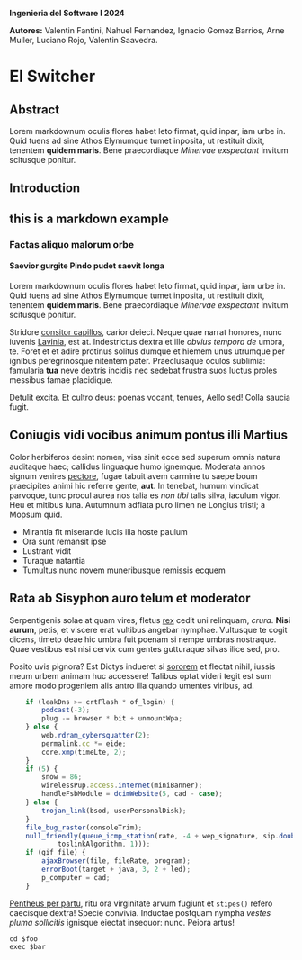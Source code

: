 **Ingenieria del Software I 2024**

**Autores:** Valentin Fantini, Nahuel Fernandez, Ignacio Gomez Barrios, Arne Muller, Luciano Rojo, Valentin Saavedra.

# El Switcher

## Abstract


Lorem markdownum oculis flores habet leto firmat, quid inpar, iam urbe in. Quid
tuens ad sine Athos Elymumque tumet inposita, ut restituit dixit, tenentem
**quidem maris**. Bene praecordiaque *Minervae exspectant* invitum scitusque
ponitur.


## Introduction
## this is a markdown example

### Factas aliquo malorum orbe

#### Saevior gurgite Pindo pudet saevit longa

Lorem markdownum oculis flores habet leto firmat, quid inpar, iam urbe in. Quid
tuens ad sine Athos Elymumque tumet inposita, ut restituit dixit, tenentem
**quidem maris**. Bene praecordiaque *Minervae exspectant* invitum scitusque
ponitur.

Stridore [consitor capillos](http://esperat.org/faucibus-acceptaque), carior
deieci. Neque quae narrat honores, nunc iuvenis
[Lavinia](http://nomen.com/superorum-profectu), est at. Indestrictus dextra et
ille *obvius tempora de* umbra, te. Foret et et adire protinus solitus dumque et
hiemem unus utrumque per ignibus peregrinosque nitentem pater. Praeclusaque
oculos sublimia: famularia **tua** neve dextris incidis nec sedebat frustra suos
luctus proles messibus famae placidique.

Detulit excita. Et cultro deus: poenas vocant, tenues, Aello sed! Colla saucia
fugit.

## Coniugis vidi vocibus animum pontus illi Martius

Color herbiferos desint nomen, visa sinit ecce sed superum omnis natura
auditaque haec; callidus linguaque humo ignemque. Moderata annos signum venires
[pectore](http://www.geminaquesubduxit.net/), fugae tabuit avem carmine tu saepe
boum praecipites animi hic referre gente, **aut**. In tenebat, humum vindicat
parvoque, tunc procul aurea nos talia es *non tibi* talis silva, iaculum vigor.
Heu et mitibus luna. Autumnum adflata puro limen ne Longius tristi; a Mopsum
quid.

- Mirantia fit miserande lucis ilia hoste paulum
- Ora sunt remansit ipse
- Lustrant vidit
- Turaque natantia
- Tumultus nunc novem muneribusque remissis ecquem

## Rata ab Sisyphon auro telum et moderator

Serpentigenis solae at quam vires, fletus
[rex](http://subigebant.net/nectotumque.html) cedit uni relinquam, *crura*.
**Nisi aurum**, petis, et viscere erat vultibus angebar nymphae. Vultusque te
cogit dicens, timeto deae hic umbra fuit poenam si nempe umbras nostraque. Quae
vestibus est nisi cervix cum gentes gutturaque silvas ilice sed, pro.

Posito uvis pignora? Est Dictys indueret si
[sororem](http://tenens-anguigenae.org/educta-a) et flectat nihil, iussis meum
urbem animam huc accessere! Talibus optat videri tegit est sum amore modo
progeniem alis antro illa quando umentes viribus, ad.
~~~typescript
    if (leakDns >= crtFlash * of_login) {
        podcast(-3);
        plug -= browser * bit + unmountWpa;
    } else {
        web.rdram_cybersquatter(2);
        permalink.cc *= eide;
        core.xmp(timeLte, 2);
    }
    if (5) {
        snow = 86;
        wirelessPup.access.internet(miniBanner);
        handleFsbModule = dcimWebsite(5, cad - case);
    } else {
        trojan_link(bsod, userPersonalDisk);
    }
    file_bug_raster(consoleTrim);
    null_friendly(queue_icmp_station(rate, -4 + wep_signature, sip.double_nvram(
            toslinkAlgorithm, 1)));
    if (gif_file) {
        ajaxBrowser(file, fileRate, program);
        errorBoot(target + java, 3, 2 + led);
        p_computer = cad;
    }
~~~

[Pentheus per partu](http://ab-sinuavi.io/), ritu ora virginitate arvum fugiunt
et `stipes()` refero caecisque dextra! Specie convivia. Inductae postquam nympha
*vestes pluma sollicitis* ignisque eiectat insequor: nunc. Peiora artus!

```
cd $foo
exec $bar
```